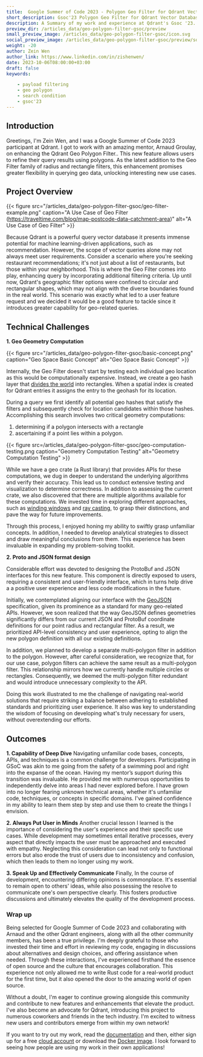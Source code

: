 ```yaml
---
title:  Google Summer of Code 2023 - Polygon Geo Filter for Qdrant Vector Database
short_description: Gsoc'23 Polygon Geo Filter for Qdrant Vector Database
description: A Summary of my work and experience at Qdrant's Gsoc '23.
preview_dir: /articles_data/geo-polygon-filter-gsoc/preview
small_preview_image: /articles_data/geo-polygon-filter-gsoc/icon.svg
social_preview_image: /articles_data/geo-polygon-filter-gsoc/preview/social_preview.jpg
weight: -20
author: Zein Wen
author_link: https://www.linkedin.com/in/zishenwen/
date: 2023-10-06T08:00:00+03:00
draft: false
keywords: 

    - payload filtering
    - geo polygon
    - search condition
    - gsoc'23 
---
```




## Introduction

Greetings, I'm Zein Wen, and I was a Google Summer of Code 2023 participant at Qdrant. I got to work with an amazing mentor, Arnaud Groulay, on enhancing the Qdrant Geo Polygon Filter.. This new feature allows users to refine their query results using polygons. As the latest addition to the Geo Filter family of radius and rectangle filters, this enhancement promises greater flexibility in querying geo data, unlocking interesting new use cases.

## Project Overview

{{< figure src="/articles_data/geo-polygon-filter-gsoc/geo-filter-example.png" caption="A Use Case of Geo Filter (https://traveltime.com/blog/map-postcode-data-catchment-area)" alt="A Use Case of Geo Filter" >}}

Because Qdrant is a powerful query vector database it presents immense potential for machine learning-driven applications, such as recommendation. However, the scope of vector queries alone may not always meet user requirements. Consider a scenario where you're seeking restaurant recommendations; it's not just about a list of restaurants, but those within your neighborhood. This is where the Geo Filter comes into play, enhancing query by incorporating additional filtering criteria. Up until now, Qdrant's geographic filter options were confined to circular and rectangular shapes, which may not align with the diverse boundaries found in the real world. This scenario was exactly what led to a user feature request and we decided it would be a good feature to tackle since it introduces greater capability for geo-related queries.

## Technical Challenges

**1. Geo Geometry Computation** 

{{< figure src="/articles_data/geo-polygon-filter-gsoc/basic-concept.png" caption="Geo Space Basic Concept" alt="Geo Space Basic Concept" >}}

Internally, the Geo Filter doesn't start by testing each individual geo location as this would be computationally expensive. Instead, we create a geo hash layer that [divides the world](https://en.wikipedia.org/wiki/Grid_(spatial_index)#Grid-based_spatial_indexing) into rectangles. When a spatial index is created for Qdrant entries it assigns the entry to the geohash for its location. 

During a query we first identify all potential geo hashes that satisfy the filters and subsequently check for location candidates within those hashes. Accomplishing this search involves two critical geometry computations: 
1. determining if a polygon intersects with a rectangle
2. ascertaining if a point lies within a polygon.

{{< figure src=/articles_data/geo-polygon-filter-gsoc/geo-computation-testing.png caption="Geometry Computation Testing" alt="Geometry Computation Testing" >}}

While we have a geo crate (a Rust library) that provides APIs for these computations, we dug in deeper to understand the underlying algorithms and verify their accuracy. This lead us to conduct extensive testing and visualization to determine correctness. In addition to assessing the current crate, we also discovered that there are multiple algorithms available for these computations. We invested time in exploring different approaches, such as [winding windows](https://en.wikipedia.org/wiki/Point_in_polygon#Winding%20number%20algorithm:~:text=of%20the%20algorithm.-,Winding%20number%20algorithm,-%5Bedit%5D) and [ray casting](https://en.wikipedia.org/wiki/Point_in_polygon#Winding%20number%20algorithm:~:text=.%5B2%5D-,Ray%20casting%20algorithm,-%5Bedit%5D), to grasp their distinctions, and pave the way for future improvements.

Through this process, I enjoyed honing my ability to swiftly grasp unfamiliar concepts. In addition, I needed to develop analytical strategies to dissect and draw meaningful conclusions from them. This experience has been invaluable in expanding my problem-solving toolkit.

**2. Proto and JSON format design** 

Considerable effort was devoted to designing the ProtoBuf and JSON interfaces for this new feature. This component is directly exposed to users, requiring a consistent and user-friendly interface, which in turns help drive a a positive user experience and less code modifications in the future.

Initially, we contemplated aligning our interface with the [GeoJSON](https://geojson.org/) specification, given its prominence as a standard for many geo-related APIs. However, we soon realized that the way GeoJSON defines geometries significantly differs from our current JSON and ProtoBuf coordinate definitions for our point radius and rectangular filter. As a result, we prioritized API-level consistency and user experience, opting to align the new polygon definition with all our existing definitions.

In addition, we planned to develop a separate multi-polygon filter in addition to the polygon. However, after careful consideration, we recognize that, for our use case, polygon filters can achieve the same result as a multi-polygon filter. This relationship mirrors how we currently handle multiple circles or rectangles. Consequently, we deemed the multi-polygon filter redundant and would introduce unnecessary complexity to the API. 

Doing this work illustrated to me the challenge of navigating real-world solutions that require striking a balance between adhering to established standards and prioritizing user experience. It also was key to understanding the wisdom of focusing on developing what's truly necessary for users, without overextending our efforts.

## Outcomes

**1. Capability of Deep Dive** 
Navigating unfamiliar code bases, concepts, APIs, and techniques is a common challenge for developers. Participating in GSoC was akin to me going from the safety of a swimming pool and right into the expanse of the ocean. Having my mentor’s support during this transition was invaluable. He provided me with numerous opportunities to independently delve into areas I had never explored before. I have grown into  no longer fearing unknown technical areas, whether it's unfamiliar code, techniques, or concepts in specific domains. I've gained confidence in my ability to learn them step by step and use them to create the things I envision.

**2. Always Put User in Minds**
Another crucial lesson I learned is the importance of considering the user's experience and their specific use cases. While development may sometimes entail iterative processes, every aspect that directly impacts the user must be approached and executed with empathy. Neglecting this consideration can lead not only to functional errors but also erode the trust of users due to inconsistency and confusion, which then leads to them no longer using my work.

**3. Speak Up and Effectively Communicate**
Finally, In the course of development, encountering differing opinions is commonplace. It's essential to remain open to others' ideas, while also possessing the resolve to communicate one's own perspective clearly. This fosters productive discussions and ultimately elevates the quality of the development process.

### Wrap up

Being selected for Google Summer of Code 2023 and collaborating with Arnaud and the other Qdrant engineers, along with all the other community members, has been a true privilege. I'm deeply grateful to those who invested their time and effort in reviewing my code, engaging in discussions about alternatives and design choices, and offering assistance when needed. Through these interactions, I've experienced firsthand the essence of open source and the culture that encourages collaboration. This experience not only allowed me to write Rust code for a real-world product for the first time, but it also opened the door to the amazing world of open source.

Without a doubt, I'm eager to continue growing alongside this community and contribute to new features and enhancements that elevate the product. I've also become an advocate for Qdrant, introducing this project to numerous coworkers and friends in the tech industry. I'm excited to witness new users and contributors emerge from within my own network!

If you want to try out my work, read the [documentation](https://qdrant.tech/documentation/concepts/filtering/#geo-polygon) and then, either sign up for a free [cloud account](https://cloud.qdrant.io) or download the [Docker image](https://hub.docker.com/r/qdrant/qdrant). I look forward to seeing how people are using my work in their own applications!
